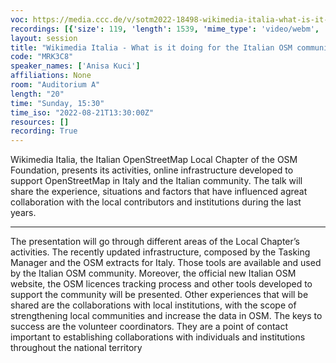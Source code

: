 ```yaml
---
voc: https://media.ccc.de/v/sotm2022-18498-wikimedia-italia-what-is-it-doing-for-the-italian-osm-community-
recordings: [{'size': 119, 'length': 1539, 'mime_type': 'video/webm', 'language': 'eng', 'filename': 'sotm2022-18498-eng-Wikimedia_Italia_-_What_is_it_doing_for_the_Italian_OSM_community_webm-hd.webm', 'state': 'new', 'folder': 'webm-hd', 'high_quality': True, 'width': 1920, 'height': 1080, 'updated_at': '2022-10-02T22:17:18.767+02:00', 'recording_url': 'https://cdn.media.ccc.de/events/sotm/2022/webm-hd/sotm2022-18498-eng-Wikimedia_Italia_-_What_is_it_doing_for_the_Italian_OSM_community_webm-hd.webm', 'url': 'https://api.media.ccc.de/public/recordings/62569', 'event_url': 'https://api.media.ccc.de/public/events/f88ca309-d9b5-57aa-aa79-0087de35c60a', 'conference_url': 'https://api.media.ccc.de/public/conferences/sotm2022'}, {'size': 57, 'length': 1539, 'mime_type': 'video/webm', 'language': 'eng', 'filename': 'sotm2022-18498-eng-Wikimedia_Italia_-_What_is_it_doing_for_the_Italian_OSM_community_webm-sd.webm', 'state': 'new', 'folder': 'webm-sd', 'high_quality': False, 'width': 720, 'height': 576, 'updated_at': '2022-10-02T21:41:33.076+02:00', 'recording_url': 'https://cdn.media.ccc.de/events/sotm/2022/webm-sd/sotm2022-18498-eng-Wikimedia_Italia_-_What_is_it_doing_for_the_Italian_OSM_community_webm-sd.webm', 'url': 'https://api.media.ccc.de/public/recordings/62547', 'event_url': 'https://api.media.ccc.de/public/events/f88ca309-d9b5-57aa-aa79-0087de35c60a', 'conference_url': 'https://api.media.ccc.de/public/conferences/sotm2022'}, {'size': 39, 'length': 1539, 'mime_type': 'video/mp4', 'language': 'eng', 'filename': 'sotm2022-18498-eng-Wikimedia_Italia_-_What_is_it_doing_for_the_Italian_OSM_community_sd.mp4', 'state': 'new', 'folder': 'h264-sd', 'high_quality': False, 'width': 720, 'height': 576, 'updated_at': '2022-10-02T21:39:16.379+02:00', 'recording_url': 'https://cdn.media.ccc.de/events/sotm/2022/h264-sd/sotm2022-18498-eng-Wikimedia_Italia_-_What_is_it_doing_for_the_Italian_OSM_community_sd.mp4', 'url': 'https://api.media.ccc.de/public/recordings/62543', 'event_url': 'https://api.media.ccc.de/public/events/f88ca309-d9b5-57aa-aa79-0087de35c60a', 'conference_url': 'https://api.media.ccc.de/public/conferences/sotm2022'}, {'size': 23, 'length': 1539, 'mime_type': 'audio/mpeg', 'language': 'eng', 'filename': 'sotm2022-18498-eng-Wikimedia_Italia_-_What_is_it_doing_for_the_Italian_OSM_community_mp3.mp3', 'state': 'new', 'folder': 'mp3', 'high_quality': False, 'width': 0, 'height': 0, 'updated_at': '2022-10-02T21:38:49.896+02:00', 'recording_url': 'https://cdn.media.ccc.de/events/sotm/2022/mp3/sotm2022-18498-eng-Wikimedia_Italia_-_What_is_it_doing_for_the_Italian_OSM_community_mp3.mp3', 'url': 'https://api.media.ccc.de/public/recordings/62542', 'event_url': 'https://api.media.ccc.de/public/events/f88ca309-d9b5-57aa-aa79-0087de35c60a', 'conference_url': 'https://api.media.ccc.de/public/conferences/sotm2022'}, {'size': 83, 'length': 1539, 'mime_type': 'video/mp4', 'language': 'eng', 'filename': 'sotm2022-18498-eng-Wikimedia_Italia_-_What_is_it_doing_for_the_Italian_OSM_community_hd.mp4', 'state': 'new', 'folder': 'h264-hd', 'high_quality': True, 'width': 1920, 'height': 1080, 'updated_at': '2022-10-02T21:17:21.538+02:00', 'recording_url': 'https://cdn.media.ccc.de/events/sotm/2022/h264-hd/sotm2022-18498-eng-Wikimedia_Italia_-_What_is_it_doing_for_the_Italian_OSM_community_hd.mp4', 'url': 'https://api.media.ccc.de/public/recordings/62537', 'event_url': 'https://api.media.ccc.de/public/events/f88ca309-d9b5-57aa-aa79-0087de35c60a', 'conference_url': 'https://api.media.ccc.de/public/conferences/sotm2022'}]
layout: session
title: "Wikimedia Italia - What is it doing for the Italian OSM community?"
code: "MRK3C8"
speaker_names: ['Anisa Kuci']
affiliations: None
room: "Auditorium A"
length: "20"
time: "Sunday, 15:30"
time_iso: "2022-08-21T13:30:00Z"
resources: []
recording: True
---
```


Wikimedia Italia, the Italian OpenStreetMap Local Chapter of the OSM Foundation, presents its activities, online infrastructure developed to support OpenStreetMap in Italy and the Italian community. The talk will share the experience, situations and factors that have influenced agreat collaboration with the local contributors and institutions during the last years.

<hr>

The presentation will go through different areas of the Local Chapter’s activities. The recently updated infrastructure, composed by the Tasking Manager and the OSM extracts for Italy. Those tools are available and used by the Italian OSM community. Moreover, the official new Italian OSM website, the OSM licences tracking process and other tools developed to support the community will be presented.
Other experiences that will be shared are the collaborations with local institutions, with the scope of strengthening local communities and increase the data in OSM. The keys to success are the volunteer coordinators. They are a point of contact important to establishing collaborations with individuals and institutions throughout the national territory

